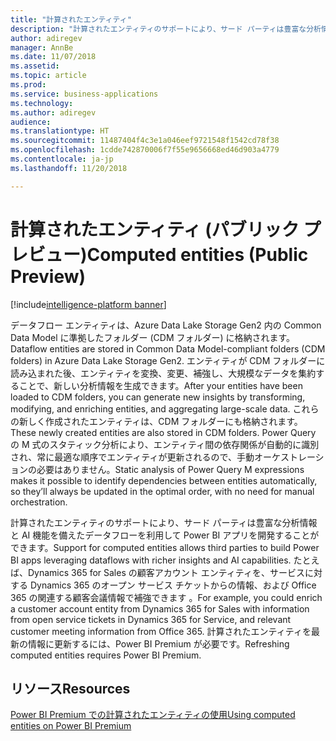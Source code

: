```yaml
---
title: "計算されたエンティティ"
description: "計算されたエンティティのサポートにより、サード パーティは豊富な分析情報と AI 機能を備えたデータフローを利用して Power BI アプリを開発することができます。"
author: adiregev
manager: AnnBe
ms.date: 11/07/2018
ms.assetid: 
ms.topic: article
ms.prod: 
ms.service: business-applications
ms.technology: 
ms.author: adiregev
audience: 
ms.translationtype: HT
ms.sourcegitcommit: 11487404f4c3e1a046eef9721548f1542cd78f38
ms.openlocfilehash: 1cdde742870006f7f55e9656668ed46d903a4779
ms.contentlocale: ja-jp
ms.lasthandoff: 11/20/2018

---
```

# <a name="computed-entities-public-preview"></a><span data-ttu-id="177bf-103">計算されたエンティティ (パブリック プレビュー)</span><span class="sxs-lookup"><span data-stu-id="177bf-103">Computed entities (Public Preview)</span></span>  

[!include[intelligence-platform banner](../../includes/intelligence-platform.md)]



<span data-ttu-id="177bf-104">データフロー エンティティは、Azure Data Lake Storage Gen2 内の Common Data Model に準拠したフォルダー (CDM フォルダー) に格納されます。</span><span class="sxs-lookup"><span data-stu-id="177bf-104">Dataflow entities are stored in Common Data Model-compliant folders (CDM folders) in Azure Data Lake Storage Gen2.</span></span> <span data-ttu-id="177bf-105">エンティティが CDM フォルダーに読み込まれた後、エンティティを変換、変更、補強し、大規模なデータを集約することで、新しい分析情報を生成できます。</span><span class="sxs-lookup"><span data-stu-id="177bf-105">After your entities have been loaded to CDM folders, you can generate new insights by transforming, modifying, and enriching entities, and aggregating large-scale data.</span></span> <span data-ttu-id="177bf-106">これらの新しく作成されたエンティティは、CDM フォルダーにも格納されます。</span><span class="sxs-lookup"><span data-stu-id="177bf-106">These newly created entities are also stored in CDM folders.</span></span> <span data-ttu-id="177bf-107">Power Query の M 式のスタティック分析により、エンティティ間の依存関係が自動的に識別され、常に最適な順序でエンティティが更新されるので、手動オーケストレーションの必要はありません。</span><span class="sxs-lookup"><span data-stu-id="177bf-107">Static analysis of Power Query M expressions makes it possible to identify dependencies between entities automatically, so they’ll always be updated in the optimal order, with no need for manual orchestration.</span></span> 

<span data-ttu-id="177bf-108">計算されたエンティティのサポートにより、サード パーティは豊富な分析情報と AI 機能を備えたデータフローを利用して Power BI アプリを開発することができます。</span><span class="sxs-lookup"><span data-stu-id="177bf-108">Support for computed entities allows third parties to build Power BI apps leveraging dataflows with richer insights and AI capabilities.</span></span> <span data-ttu-id="177bf-109">たとえば、Dynamics 365 for Sales の顧客アカウント エンティティを、サービスに対する Dynamics 365 のオープン サービス チケットからの情報、および Office 365 の関連する顧客会議情報で補強できます 。</span><span class="sxs-lookup"><span data-stu-id="177bf-109">For example, you could enrich a customer account entity from Dynamics 365 for Sales with information from open service tickets in Dynamics 365 for Service, and relevant customer meeting information from Office 365.</span></span>
<span data-ttu-id="177bf-110">計算されたエンティティを最新の情報に更新するには、Power BI Premium が必要です。</span><span class="sxs-lookup"><span data-stu-id="177bf-110">Refreshing computed entities requires Power BI Premium.</span></span> 


## <a name="resources"></a><span data-ttu-id="177bf-111">リソース</span><span class="sxs-lookup"><span data-stu-id="177bf-111">Resources</span></span>
[<span data-ttu-id="177bf-112">Power BI Premium での計算されたエンティティの使用</span><span class="sxs-lookup"><span data-stu-id="177bf-112">Using computed entities on Power BI Premium</span></span>](https://docs.microsoft.com/en-us/power-bi/service-dataflows-computed-entities-premium)

